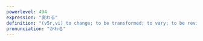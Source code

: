 ```yaml
---
powerlevel: 494
expression: "変わる"
definition: "(v5r,vi) to change; to be transformed; to vary; to be revised; to be different; to move location; (P)"
pronunciation: "かわる"
---
```

